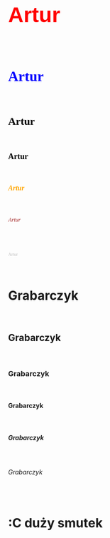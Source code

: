 
<body>
  
<h1> <p align="left"> <font color="red" size="7" face="Arial"> Artur </font> </p> <br> </h1> 
<h2> <p align="left"> <font color="blue" size="6" face="Agency FB"> Artur </font> </p> <br> </h2> 
<h3> <p align="left"> <font color="black" size="5" face="Bahnschrift SemiBold"> Artur </font> </p> <br> </h3> 
<h4> <p align="left"> <font color="black" size="4" face="Broadway"> Artur </font> </p> <br> </h4> 
<h5> <p align="left"> <font color="orange" size="3" face="Comic Sans MS"> Artur </font> </p> <br> </h5> 
<h6> <p align="left"> <font color="brown" size="2" face="Ebrima"> Artur </font> </p> <br> </h6> 
<h7> <p align="left"> <font color="silver" size="1" face="Impact"> Artur </font> </p> <br> </h7> 



 

<h1> Grabarczyk </h1><br>
<h2>Grabarczyk  </h2><br>
 <h3> Grabarczyk  </h3><br>
 <h4> Grabarczyk </h4><br>
 <h5> Grabarczyk  </h5><br>
 <h6> Grabarczyk  </h6><br>



<h1> :C duży smutek </h1>
 
</body>

